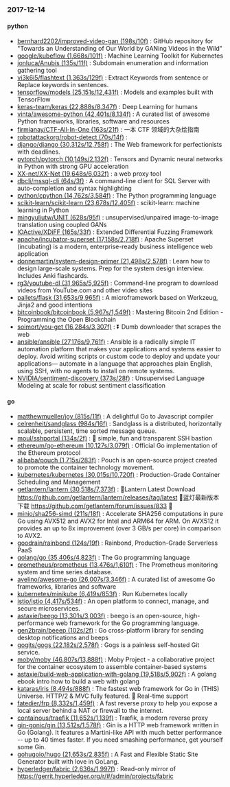 ### 2017-12-14

#### python
* [bernhard2202/improved-video-gan (198s/10f)](https://github.com/bernhard2202/improved-video-gan) : GitHub repository for "Towards an Understanding of Our World by GANing Videos in the Wild"
* [google/kubeflow (1,668s/101f)](https://github.com/google/kubeflow) : Machine Learning Toolkit for Kubernetes
* [jonluca/Anubis (135s/11f)](https://github.com/jonluca/Anubis) : Subdomain enumeration and information gathering tool
* [vi3k6i5/flashtext (1,363s/129f)](https://github.com/vi3k6i5/flashtext) : Extract Keywords from sentence or Replace keywords in sentences.
* [tensorflow/models (25,151s/12,431f)](https://github.com/tensorflow/models) : Models and examples built with TensorFlow
* [keras-team/keras (22,888s/8,347f)](https://github.com/keras-team/keras) : Deep Learning for humans
* [vinta/awesome-python (42,401s/8,134f)](https://github.com/vinta/awesome-python) : A curated list of awesome Python frameworks, libraries, software and resources
* [firmianay/CTF-All-In-One (163s/21f)](https://github.com/firmianay/CTF-All-In-One) : 一本 CTF 领域的大杂烩指南
* [robotattackorg/robot-detect (70s/14f)](https://github.com/robotattackorg/robot-detect) : 
* [django/django (30,312s/12,758f)](https://github.com/django/django) : The Web framework for perfectionists with deadlines.
* [pytorch/pytorch (10,149s/2,132f)](https://github.com/pytorch/pytorch) : Tensors and Dynamic neural networks in Python with strong GPU acceleration
* [XX-net/XX-Net (19,648s/6,032f)](https://github.com/XX-net/XX-Net) : a web proxy tool
* [dbcli/mssql-cli (64s/3f)](https://github.com/dbcli/mssql-cli) : A command-line client for SQL Server with auto-completion and syntax highlighting
* [python/cpython (14,762s/3,584f)](https://github.com/python/cpython) : The Python programming language
* [scikit-learn/scikit-learn (23,678s/12,405f)](https://github.com/scikit-learn/scikit-learn) : scikit-learn: machine learning in Python
* [mingyuliutw/UNIT (628s/95f)](https://github.com/mingyuliutw/UNIT) : unsupervised/unpaired image-to-image translation using coupled GANs
* [IOActive/XDiFF (165s/33f)](https://github.com/IOActive/XDiFF) : Extended Differential Fuzzing Framework
* [apache/incubator-superset (17,158s/2,718f)](https://github.com/apache/incubator-superset) : Apache Superset (incubating) is a modern, enterprise-ready business intelligence web application
* [donnemartin/system-design-primer (21,498s/2,578f)](https://github.com/donnemartin/system-design-primer) : Learn how to design large-scale systems. Prep for the system design interview. Includes Anki flashcards.
* [rg3/youtube-dl (31,965s/5,925f)](https://github.com/rg3/youtube-dl) : Command-line program to download videos from YouTube.com and other video sites
* [pallets/flask (31,653s/9,965f)](https://github.com/pallets/flask) : A microframework based on Werkzeug, Jinja2 and good intentions
* [bitcoinbook/bitcoinbook (5,967s/1,549f)](https://github.com/bitcoinbook/bitcoinbook) : Mastering Bitcoin 2nd Edition - Programming the Open Blockchain
* [soimort/you-get (16,284s/3,307f)](https://github.com/soimort/you-get) : ⏬ Dumb downloader that scrapes the web
* [ansible/ansible (27,176s/9,761f)](https://github.com/ansible/ansible) : Ansible is a radically simple IT automation platform that makes your applications and systems easier to deploy. Avoid writing scripts or custom code to deploy and update your applications— automate in a language that approaches plain English, using SSH, with no agents to install on remote systems.
* [NVIDIA/sentiment-discovery (373s/28f)](https://github.com/NVIDIA/sentiment-discovery) : Unsupervised Language Modeling at scale for robust sentiment classification

#### go
* [matthewmueller/joy (815s/11f)](https://github.com/matthewmueller/joy) : A delightful Go to Javascript compiler
* [celrenheit/sandglass (984s/16f)](https://github.com/celrenheit/sandglass) : Sandglass is a distributed, horizontally scalable, persistent, time sorted message queue.
* [moul/sshportal (134s/2f)](https://github.com/moul/sshportal) : 🎩 simple, fun and transparent SSH bastion
* [ethereum/go-ethereum (10,127s/3,079f)](https://github.com/ethereum/go-ethereum) : Official Go implementation of the Ethereum protocol
* [alibaba/pouch (1,715s/283f)](https://github.com/alibaba/pouch) : Pouch is an open-source project created to promote the container technology movement.
* [kubernetes/kubernetes (30,015s/10,720f)](https://github.com/kubernetes/kubernetes) : Production-Grade Container Scheduling and Management
* [getlantern/lantern (30,518s/7,373f)](https://github.com/getlantern/lantern) : 🔴Lantern Latest Download https://github.com/getlantern/lantern/releases/tag/latest 🔴蓝灯最新版本下载 https://github.com/getlantern/forum/issues/833 🔴
* [minio/sha256-simd (211s/18f)](https://github.com/minio/sha256-simd) : Accelerate SHA256 computations in pure Go using AVX512 and AVX2 for Intel and ARM64 for ARM. On AVX512 it provides an up to 8x improvement (over 3 GB/s per core) in comparison to AVX2.
* [goodrain/rainbond (124s/19f)](https://github.com/goodrain/rainbond) : Rainbond, Production-Grade Serverless PaaS
* [golang/go (35,406s/4,823f)](https://github.com/golang/go) : The Go programming language
* [prometheus/prometheus (13,476s/1,610f)](https://github.com/prometheus/prometheus) : The Prometheus monitoring system and time series database.
* [avelino/awesome-go (26,007s/3,346f)](https://github.com/avelino/awesome-go) : A curated list of awesome Go frameworks, libraries and software
* [kubernetes/minikube (6,419s/853f)](https://github.com/kubernetes/minikube) : Run Kubernetes locally
* [istio/istio (4,417s/534f)](https://github.com/istio/istio) : An open platform to connect, manage, and secure microservices.
* [astaxie/beego (13,301s/3,003f)](https://github.com/astaxie/beego) : beego is an open-source, high-performance web framework for the Go programming language.
* [gen2brain/beeep (102s/2f)](https://github.com/gen2brain/beeep) : Go cross-platform library for sending desktop notifications and beeps
* [gogits/gogs (22,182s/2,578f)](https://github.com/gogits/gogs) : Gogs is a painless self-hosted Git service.
* [moby/moby (46,807s/13,888f)](https://github.com/moby/moby) : Moby Project - a collaborative project for the container ecosystem to assemble container-based systems
* [astaxie/build-web-application-with-golang (19,518s/5,902f)](https://github.com/astaxie/build-web-application-with-golang) : A golang ebook intro how to build a web with golang
* [kataras/iris (8,494s/888f)](https://github.com/kataras/iris) : The fastest web framework for Go in (THIS) Universe. HTTP/2 & MVC fully featured. 🎁 Real-time support
* [fatedier/frp (8,332s/1,459f)](https://github.com/fatedier/frp) : A fast reverse proxy to help you expose a local server behind a NAT or firewall to the internet.
* [containous/traefik (11,652s/1,139f)](https://github.com/containous/traefik) : Træfik, a modern reverse proxy
* [gin-gonic/gin (13,512s/1,578f)](https://github.com/gin-gonic/gin) : Gin is a HTTP web framework written in Go (Golang). It features a Martini-like API with much better performance -- up to 40 times faster. If you need smashing performance, get yourself some Gin.
* [gohugoio/hugo (21,653s/2,835f)](https://github.com/gohugoio/hugo) : A Fast and Flexible Static Site Generator built with love in GoLang.
* [hyperledger/fabric (2,636s/1,997f)](https://github.com/hyperledger/fabric) : Read-only mirror of https://gerrit.hyperledger.org/r/#/admin/projects/fabric

